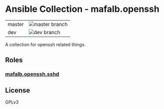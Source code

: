 # Ansible Collection - mafalb.openssh

|||
|---|---|
|master|![master branch](https://github.com/mafalb/ansible-collection-openssh/workflows/CI/badge.svg?branch=master)|
|dev|![dev branch](https://github.com/mafalb/ansible-collection-openssh/workflows/CI/badge.svg?branch=dev)|

A collection for openssh related things.

## Roles

### [mafalb.openssh.sshd](roles/sshd/README.md)

## License

GPLv3

